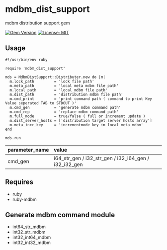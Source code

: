 # mdbm_dist_support
mdbm distribution support gem

[![Gem Version](https://badge.fury.io/rb/mdbm_dist_support.svg)](https://badge.fury.io/rb/mdbm_dist_support)
[![License: MIT](https://img.shields.io/badge/License-MIT-yellow.svg)](https://opensource.org/licenses/MIT)

## Usage
```
#!/usr/bin/env ruby

require 'mdbm_dist_support'

mds = MdbmDistSupport::Distributer.new do |m|
  m.lock_path         = 'lock file path'
  m.meta_path         = 'local meta mdbm file path'
  m.local_path        = 'local mdbm file path'
  m.dist_path         = 'distribution mdbm file path'
  m.cmd_print         = 'print command path ( command to print Key Value seperated TAB to STDOUT )'
  m.cmd_gen           = 'generate mdbm command path'
  m.cmd_rep           = 'replace mdbm command path'
  m.full_mode         = true/false ( full or increment update )
  m.dist_server_hosts = ['distribution target server hosts array']
  m.meta_incr_key     = 'incrementmode key in local meta mdbm'
end

mds.run
```
|parameter_name|value|
|:-----------|:------------|
|cmd_gen|i64_str_gen / i32_str_gen / i32_i64_gen / i32_i32_gen|

## Requires
* ruby
* ruby-mdbm

## Generate mdbm command module
* int64_str_mdbm
* int32_str_mdbm
* int32_int64_mdbm
* int32_int32_mdbm
